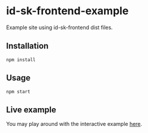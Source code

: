 # id-sk-frontend-example
Example site using id-sk-frontend dist files.

## Installation
```
npm install
```

## Usage
```
npm start
```

## Live example
You may play around with the interactive example [here](https://stackblitz.com/edit/node-i7kup8?file=views/index.html).
